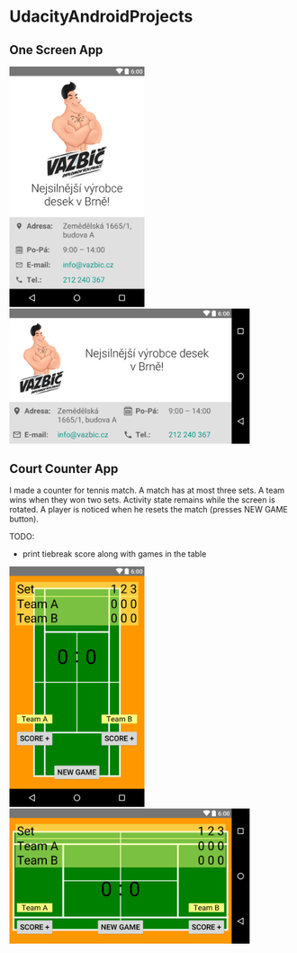 # UdacityAndroidProjects

## One Screen App

<img src="Screenshots/Vazbic_portrait.png" alt="One Screen App screenshot" width="240" />

<img src="Screenshots/Vazbic_landscape.png" alt="One Screen App screenshot" height="240" />

## Court Counter App

I made a counter for tennis match. A match has at most three sets. A team wins when they won two sets. Activity state remains while the screen is rotated. A player is noticed when he resets the match (presses NEW GAME button).

TODO:

- print tiebreak score along with games in the table

<img src="Screenshots/TennisCourtCounter_portrait.png" alt="Court Counter App screenshot" width="240" />

<img src="Screenshots/TennisCourtCounter_landscape.png" alt="Court Counter App landscape screenshot" height="240" />
